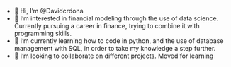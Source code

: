 - 👋 Hi, I’m @Davidcrdona
- 👀 I’m interested in financial modeling through the use of data science. Currently pursuing a career in finance, trying to combine it with programming skills.
- 🌱 I’m currently learning how to code in python, and the use of database management with SQL, in order to take my knowledge a step further.
- 💞️ I’m looking to collaborate on different projects. Moved for learning 

<!---
Davidcrdona/Davidcrdona is a ✨ special ✨ repository because its `README.md` (this file) appears on your GitHub profile.
You can click the Preview link to take a look at your changes.
--->
